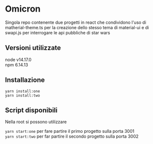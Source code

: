 # Omicron

Singola repo contenente due progetti in react che condividono l'uso di matherial-theme.ts per la creazione dello stesso tema di material-ui e di swapi.js per interrogare le api pubbliche di star wars

## Versioni utilizzate

node v14.17.0 <br>
npm 6.14.13

## Installazione

`yarn install:one` <br>
`yarn install:two`

## Script disponibili

Nella root si possono utilizzare

`yarn start:one` per fare partire il primo progetto sulla porta 3001 <br>
`yarn start:two` per far partire il secondo progetto sulla porta 3002
